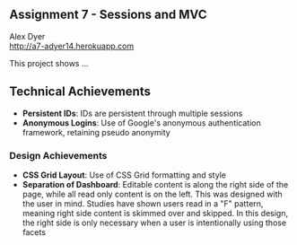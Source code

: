 Assignment 7 - Sessions and MVC
---

Alex Dyer  
http://a7-adyer14.herokuapp.com

This project shows ...

## Technical Achievements
- **Persistent IDs**: IDs are persistent through multiple sessions
- **Anonymous Logins**: Use of Google's anonymous authentication framework, retaining pseudo anonymity

### Design Achievements
- **CSS Grid Layout**: Use of CSS Grid formatting and style
- **Separation of Dashboard**: Editable content is along the right side of the page, while all read only content is on the left. This was designed with the user in mind. Studies have shown users read in a "F" pattern, meaning right side content is skimmed over and skipped. In this design, the right side is only necessary when a user is intentionally using those facets
